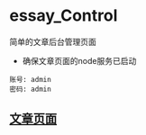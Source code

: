# essay_Control
简单的文章后台管理页面

+ 确保文章页面的node服务已启动
```
账号: admin
密码: admin
```

## [文章页面](https://github.com/keduoli-lovely/essay_Shabby)<br />


